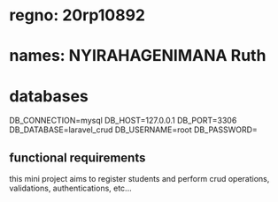# regno: 20rp10892
# names: NYIRAHAGENIMANA Ruth

<h1> databases</h1>
DB_CONNECTION=mysql
DB_HOST=127.0.0.1
DB_PORT=3306
DB_DATABASE=laravel_crud
DB_USERNAME=root
DB_PASSWORD=

## functional requirements

this mini project aims to register students and perform crud operations, validations, authentications, etc...